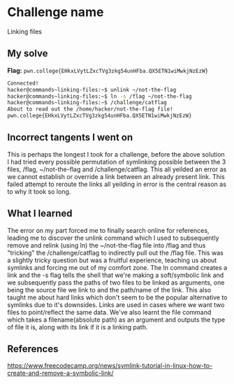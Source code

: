 # Challenge name 
Linking files

## My solve
**Flag:** `pwn.college{EHkxLVytLZxcTVg3zkg54unHFba.QX5ETN1wiMwkjNzEzW}`

```bash
Connected!                                                                        
hacker@commands~linking-files:~$ unlink ~/not-the-flag
hacker@commands~linking-files:~$ ln -s /flag ~/not-the-flag
hacker@commands~linking-files:~$ /challenge/catflag
About to read out the /home/hacker/not-the-flag file!
pwn.college{EHkxLVytLZxcTVg3zkg54unHFba.QX5ETN1wiMwkjNzEzW}
```

## Incorrect tangents I went on
This is perhaps the longest I took for a challenge, before the above solution I had tried every possible permutation of symlinking possible between the 3 files, /flag, ~/not-the-flag and /challenge/catflag. This all yeilded an error as we cannot establish or override a link between an already present link. This failed attempt to reroute the links all yeilding in error is the central reason as to why it took so long.

## What I learned 
The error on my part forced me to finally search online for references, leading me to discover the unlink command which I used to subsequently remove and relink (using ln) the ~/not-the-flag file into /flag and thus "tricking" the /challenge/catflag to indirectly pull out the /flag file. This was a slightly tricky question but was a fruitful experience, teaching us about symlinks and forcing me out of my comfort zone. The ln command creates a link and the -s flag tells the shell that we're making a soft/symbolic link and we subsequently pass the paths of two files to be linked as arguments, one being the source file we link to and the path/name of the link. This also taught me about hard links which don't seem to be the popular alternative to symlinks due to it's downsides. Links are used in cases where we want two files to point/reflect the same data. We've also learnt the file command which takes a filename(absolute path) as an argument and outputs the type of file it is, along with its link if it is a linking path. 

## References
https://www.freecodecamp.org/news/symlink-tutorial-in-linux-how-to-create-and-remove-a-symbolic-link/